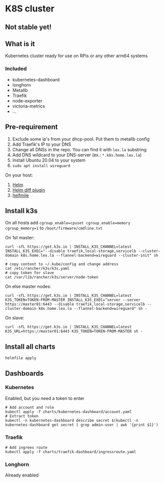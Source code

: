# K8S cluster

## Not stable yet!

## What is it

Kubernetes cluster ready for use on RPis or any other arm64 systems

### Included

* kubernetes-dashboard
* longhorn
* Metallb
* Traefik
* node-exporter
* victoria-metrics
* ...

## Pre-requirement

1. Exclude some ip's from your dhcp-pool. Put them to metallb config
2. Add Traefik's IP to your DNS
3. Change all DNSs in the repo. You can find it with `lex.la` substring
4. Add DNS wildcard to your DNS-server (ex.: `*.k8s.home.lex.la`)
5. Install Ubuntu 20.04 to your system
6. `sudo apt install wireguard`

On your host:

1. [Helm](https://helm.sh/docs/intro/install/)
2. [Helm diff plugin](https://github.com/databus23/helm-diff#install)
3. [helfmile](https://github.com/roboll/helmfile)

## Install k3s

On all hosts add `cgroup_enable=cpuset cgroup_enable=memory cgroup_memory=1` to `/boot/firmware/cmdline.txt`

On 1st master:

```shell
curl -sfL https://get.k3s.io | INSTALL_K3S_CHANNEL=latest INSTALL_K3S_EXEC="--disable traefik,local-storage,servicelb --cluster-domain k8s.home.lex.la --flannel-backend=wireguard --cluster-init" sh -
# copy content to ~/.kube/config and change address
cat /etc/rancher/k3s/k3s.yaml
# copy token for slave
cat /var/lib/rancher/k3s/server/node-token
```

On else master nodes:

```shell
curl -sfL https://get.k3s.io | INSTALL_K3S_CHANNEL=latest K3S_TOKEN=TOKEN-FROM-MASTER INSTALL_K3S_EXEC="server --server https://master01:6443 --disable traefik,local-storage,servicelb --cluster-domain k8s.home.lex.la --flannel-backend=wireguard" sh -
```

On slave:

```shell
curl -sfL https://get.k3s.io | INSTALL_K3S_CHANNEL=latest K3S_URL=https://master01:6443 K3S_TOKEN=TOKEN-FROM-MASTER sh -
```

## Install all charts

```shell
helmfile apply
```

## Dashboards

### Kubernetes

Enabled, but you need a token to enter

```shell
# Add account and role
kubectl apply -f charts/kubernetes-dashboard/account.yaml
# Extract token
kubectl -n kubernetes-dashboard describe secret $(kubectl -n kubernetes-dashboard get secret | grep admin-user | awk '{print $1}')
```

### Traefik

```shell
# Add ingrees route
kubectl apply -f charts/traefik-dashboard/ingressroute.yaml
```

### Longhorn

Already enabled
